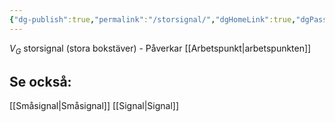 ```yaml
---
{"dg-publish":true,"permalink":"/storsignal/","dgHomeLink":true,"dgPassFrontmatter":false}
---
```


 $V_G$ storsignal (stora bokstäver)
	- Påverkar [[Arbetspunkt|arbetspunkten]]

## Se också:
[[Småsignal|Småsignal]]
[[Signal|Signal]]